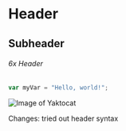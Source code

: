 # Header
## Subheader
###### 6x Header

``` javascript
var myVar = "Hello, world!";
```

![Image of Yaktocat](https://octodex.github.com/images/yaktocat.png)

Changes: tried out header syntax

